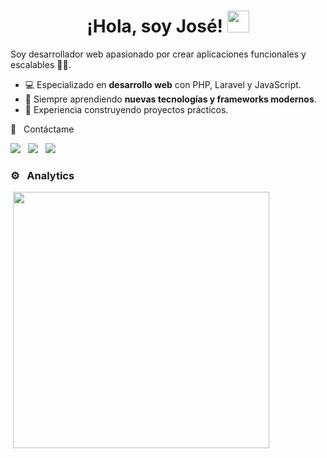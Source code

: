 <h1 align="center"><b>¡Hola, soy José! </b><img src="https://media.giphy.com/media/hvRJCLFzcasrR4ia7z/giphy.gif" width="35"></h1>


Soy desarrollador web apasionado por crear aplicaciones funcionales y escalables 👨‍💻.

- 💻 Especializado en **desarrollo web** con PHP, Laravel y JavaScript.
- 🌱 Siempre aprendiendo **nuevas tecnologías y frameworks modernos**.
- 🔧 Experiencia construyendo proyectos prácticos.


🤝 &nbsp; Contáctame

[<img src="https://img.shields.io/badge/X-000000?style=for-the-badge&logo=x&logoColor=white" />](https://x.com/JoseCalleDev) &nbsp;
[<img src="https://img.shields.io/badge/LinkedIn-0077B5?style=for-the-badge&logo=linkedin&logoColor=white" />](https://linkedin.com/in/josecalledev) &nbsp;
[<img src="https://img.shields.io/badge/Website-000000?style=for-the-badge&logo=About.me&logoColor=white" />](https://josecalle.dev)

### ⚙️ &nbsp; Analytics
 
<p>&nbsp;<img align="center" src="https://github-readme-stats.vercel.app/api/top-langs/?username=JoseCalleDev&theme=dark&layout=compact" width="410" /></p>
